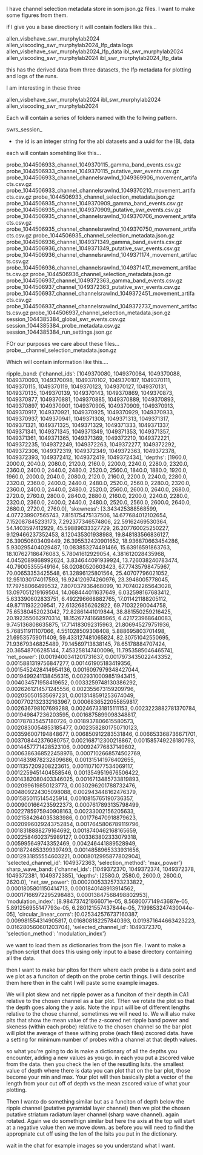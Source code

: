I have channel selection metadata store in som json.gz files.  I want to make some figures from them.

if I give you a base directiory it will contain fodlers like this...

allen_visbehave_swr_murphylab2024           allen_viscoding_swr_murphylab2024_lfp_data  logs
allen_visbehave_swr_murphylab2024_lfp_data  ibl_swr_murphylab2024
allen_viscoding_swr_murphylab2024           ibl_swr_murphylab2024_lfp_data

this has the derived data from three datasets, the lfp metadata for plotting and logs of the runs.

I am interesting in these three 

allen_visbehave_swr_murphylab2024 
ibl_swr_murphylab2024
allen_viscoding_swr_murphylab2024 

Each will contain a series of folders named with the follwing pattern.

swrs_session_<session ID>
- the id is an integer string for the abi datasets and a uuid for the IBL data

each will contain somehting like this...

probe_1044506933_channel_1049370115_gamma_band_events.csv.gz
probe_1044506933_channel_1049370115_putative_swr_events.csv.gz
probe_1044506933_channel_channelsrawInd_1049369906_movement_artifacts.csv.gz
probe_1044506933_channel_channelsrawInd_1049370210_movement_artifacts.csv.gz
probe_1044506933_channel_selection_metadata.json.gz
probe_1044506935_channel_1049370909_gamma_band_events.csv.gz
probe_1044506935_channel_1049370909_putative_swr_events.csv.gz
probe_1044506935_channel_channelsrawInd_1049370706_movement_artifacts.csv.gz
probe_1044506935_channel_channelsrawInd_1049370750_movement_artifacts.csv.gz
probe_1044506935_channel_selection_metadata.json.gz
probe_1044506936_channel_1049371349_gamma_band_events.csv.gz
probe_1044506936_channel_1049371349_putative_swr_events.csv.gz
probe_1044506936_channel_channelsrawInd_1049371174_movement_artifacts.csv.gz
probe_1044506936_channel_channelsrawInd_1049371417_movement_artifacts.csv.gz
probe_1044506936_channel_selection_metadata.json.gz
probe_1044506937_channel_1049372363_gamma_band_events.csv.gz
probe_1044506937_channel_1049372363_putative_swr_events.csv.gz
probe_1044506937_channel_channelsrawInd_1049372451_movement_artifacts.csv.gz
probe_1044506937_channel_channelsrawInd_1049372737_movement_artifacts.csv.gz
probe_1044506937_channel_selection_metadata.json.gz
session_1044385384_global_swr_events.csv.gz
session_1044385384_probe_metadata.csv.gz
session_1044385384_run_settings.json.gz

FOr our purposes we care about these files...
probe_<probe ID>_channel_selection_metadata.json.gz

Which will contain information like this....

ripple_band: {'channel_ids': [1049370080, 1049370084, 1049370088, 1049370093, 1049370098, 1049370102, 1049370107, 1049370111, 1049370115, 1049370119, 1049370123, 1049370127, 1049370131, 1049370135, 1049370139, 1049370143, 1049370869, 1049370873, 1049370877, 1049370881, 1049370885, 1049370889, 1049370893, 1049370897, 1049370901, 1049370905, 1049370909, 1049370913, 1049370917, 1049370921, 1049370925, 1049370929, 1049370933, 1049370937, 1049370941, 1049371308, 1049371313, 1049371317, 1049371321, 1049371325, 1049371329, 1049371333, 1049371337, 1049371341, 1049371345, 1049371349, 1049371353, 1049371357, 1049371361, 1049371365, 1049371369, 1049372210, 1049372221, 1049372235, 1049372249, 1049372263, 1049372277, 1049372292, 1049372306, 1049372319, 1049372349, 1049372363, 1049372378, 1049372393, 1049372412, 1049372419, 1049372434], 'depths': [1960.0, 2000.0, 2040.0, 2080.0, 2120.0, 2160.0, 2200.0, 2240.0, 2280.0, 2320.0, 2360.0, 2400.0, 2440.0, 2480.0, 2520.0, 2560.0, 1840.0, 1880.0, 1920.0, 1960.0, 2000.0, 2040.0, 2080.0, 2120.0, 2160.0, 2200.0, 2240.0, 2280.0, 2320.0, 2360.0, 2400.0, 2440.0, 2480.0, 2520.0, 2560.0, 2280.0, 2320.0, 2360.0, 2400.0, 2440.0, 2480.0, 2520.0, 2560.0, 2600.0, 2640.0, 2680.0, 2720.0, 2760.0, 2800.0, 2840.0, 2880.0, 2160.0, 2200.0, 2240.0, 2280.0, 2320.0, 2360.0, 2400.0, 2440.0, 2480.0, 2520.0, 2560.0, 2600.0, 2640.0, 2680.0, 2720.0, 2760.0], 'skewness': [3.343425388568599, 4.077239907565743, 7.815175475137506, 14.677684012102654, 7.152087845233173, 7.292377346574806, 22.59162469530364, 54.1403597412929, 45.59889633327729, 26.207760025250227, 9.129466237352453, 8.120435301938988, 19.848183566836127, 26.39050603409449, 26.395532420901652, 18.936870663454286, 5.930295404029487, 10.083853274491466, 15.63916591863763, 18.107627186476083, 5.78041612929054, 4.381612028435968, 4.0452089868992624, 3.834644091939924, 13.726038240783474, 40.79005355549164, 58.02080520603423, 67.77435798475967, 70.00653353425548, 61.32896125801564, 25.40707796021052, 12.951030174017593, 16.924120974260976, 23.3946005778045, 17.79758066499532, 7.807037936468099, 10.707402265643028, 13.097051219169504, 14.068444011637649, 6.032598167683412, 5.633390602833751, 6.492296668882765, 17.011421188205112, 49.87111932209541, 72.61326856262822, 69.71032290044758, 75.65380452023042, 72.82861441019844, 38.881550259216425, 20.192355062970314, 18.152677416685965, 6.421723968640083, 9.745136808635875, 17.714183092315963, 21.806945279751936, 5.768511911107066, 4.551028509308408, 5.888695803701498, 21.69535759011409, 59.433127481065824, 82.30751042550695, 71.93679346825489, 79.14569713838145, 78.65178884707424, 20.36548706285144, 7.453258147400096, 11.795358504646574], 'net_power': [0.0019400341201731637, 0.0017973435022443352, 0.0015881319756847277, 0.001461905183419356, 0.0015452428414954136, 0.0016097979348427044, 0.0019499241138456315, 0.0029310009851943415, 0.004034571958419652, 0.0033259748130386292, 0.0026261214571245556, 0.002355673159209796, 0.002050501535697231, 0.0013148591253674049, 0.0007702132332163967, 0.0006836522055859817, 0.002636798107699288, 0.002467331815111153, 0.0023223882781370784, 0.001949847236203595, 0.0016875899098348817, 0.001787835457180726, 0.0018937806615580573, 0.0020830054853185477, 0.0023582801750710123, 0.003596007194848677, 0.006850912283531846, 0.006653368736671701, 0.003708442376080757, 0.002168712300218867, 0.001585749226180793, 0.0014457771428523106, 0.000924776837149602, 0.0006386368522458976, 0.0007102668574502769, 0.0014839878232809686, 0.001315141976402655, 0.0011357209208223615, 0.0011071077534069117, 0.0012259451404558546, 0.0013549519676506422, 0.0014382080403346025, 0.0016713485733819893, 0.002099619850123773, 0.0030296201788732476, 0.004809224305098088, 0.002943448162476379, 0.0015850115145425914, 0.0010815765190736357, 0.0009001664235922373, 0.0007617893135798499, 0.0022785975940908163, 0.00233002156205633, 0.0021584264035383986, 0.001776470918879623, 0.0020996029243752854, 0.0017645806789119796, 0.0018318888279164692, 0.0018740462168165659, 0.0022584602375989127, 0.003363802333079318, 0.005995649743352469, 0.004246441889528949, 0.0018724653399397493, 0.0014858965333931656, 0.0012931855554603221, 0.0008012995877802904], 'selected_channel_id': 1049372363, 'selection_method': 'max_power'}
sharp_wave_band: {'channel_ids': [1049372370, 1049372374, 1049372378, 1049372381, 1049372385], 'depths': [2580.0, 2580.0, 2600.0, 2600.0, 2620.0], 'net_sw_power': [0.00020053325733233822, 0.0001805801150414713, 0.0001840148913914562, 0.00017166972295298483, 0.00013847568498802953], 'modulation_index': [8.984737421866071e-05, 8.568007714943687e-05, 5.891256955147793e-05, 6.280121557437844e-05, 7.199853247430044e-05], 'circular_linear_corrs': [0.025342576737160387, 0.009981554314905817, 0.016808182257840393, 0.019871644663423223, 0.016280560601203704], 'selected_channel_id': 1049372370, 'selection_method': 'modulation_index'}

we want to load them as dictionaries from the json file.  I want to make a python script that does this using only input to a base directory containing all the data.

then I want to make bar pltos for them where each probe is a data point and we plot as a funciton of depth on the probe certin things.  I will describe them here then in the caht I will paste some example images.

We will plot skew and net ripple power as a funciton of their depth in CA1 relative to the chosen channel as a bar plot. THen we rotate the plot so that the depth goes along the y axis.  Note the input will be of different lengths relative to the chose channel, sometimes we will need to.  We will also make plts that show the mean value of the z-scored net ripple band power and skeness (within each probe) relative to the chosen channel so the bar plot will plot the average of these withing probe (each files) zscored data.
have a setting for minimum number of probes with a channel at that depth values.

so what you're going to do is make a dictionary of all the depths you encounter, adding a new values as you go.  in each you put a zscored value from the data.  then you check the len of the resutling lsits.  the smallest value of depth where there is data you can plot that on the bar plot, those become your min and max.  Your plot will then basically plot a vector of the length from your cut off of depth vs the mean zscored value of what your plotting.


Then I wanto do something similar but as a funciton of depth below the ripple channel (putative pyramidal layer channel) then we plot the chosen putative striatum radiatum layer channel (sharp wave channel).  again rotated.   Again we do somethign similar but here the axis at the top will start at a negative value then we move down.  as before you will need to find the appropriate cut off using the len of the lsits you put in the dictionary.

wait in the chat for example images so you understand what I want.